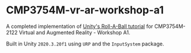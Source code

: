 # CMP3754M-vr-ar-workshop-a1

A completed implementation of [Unity's Roll-A-Ball tutorial](https://learn.unity.com/project/roll-a-ball) for CMP3754M-2122 Virtual and Augmented Reality - Workshop A1.

Built in Unity `2020.3.20f1` using `URP` and the `InputSystem` package.
